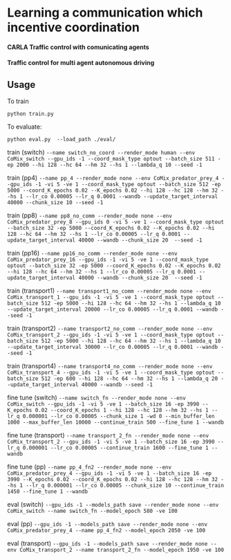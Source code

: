 # Learning a communication which incentive coordination

#### CARLA Traffic control with comunicating agents
#### Traffic control for multi agent autonomous driving

## Usage
To train 

```
python train.py
```

To evaluate:
```
python eval.py  --load_path ./eval/
```


train (switch)	`--name switch_no_coord --render_mode human --env CoMix_switch --gpu_ids -1 --coord_mask_type optout --batch_size 511 -ep 2000 --hi 128 --hc 64 --hm 32 --hs 1 --lambda_q 10 --seed -1`

train (pp4)	`--name pp_4 --render_mode none --env CoMix_predator_prey_4 --gpu_ids -1 -vi 5 -ve 1 --coord_mask_type optout --batch_size 512 -ep 5000 --coord_K_epochs 0.02 --K_epochs 0.02 --hi 128 --hc 128 --hm 32 --hs 1 --lr_co 0.00005 --lr_q 0.0001 --wandb --update_target_interval 40000 --chunk_size 10 --seed -1`

train (pp8)	`--name pp8_no_comm --render_mode none --env CoMix_predator_prey_8 --gpu_ids 0 -vi 5 -ve 1 --coord_mask_type optout --batch_size 32 -ep 5000 --coord_K_epochs 0.02 --K_epochs 0.02 --hi 128 --hc 64 --hm 32 --hs 1 --lr_co 0.00005 --lr_q 0.0001 --update_target_interval 40000 --wandb --chunk_size 20  --seed -1`

train (pp16)	`--name pp16_no_comm --render_mode none --env CoMix_predator_prey_16 --gpu_ids -1 -vi 5 -ve 1 --coord_mask_type optout --batch_size 32 -ep 5000 --coord_K_epochs 0.02 --K_epochs 0.02 --hi 128 --hc 64 --hm 32 --hs 1 --lr_co 0.00005 --lr_q 0.0001 --update_target_interval 40000 --wandb --chunk_size 20  --seed -1`

train (transport1)	`--name transport1_no_comm --render_mode none --env CoMix_transport_1 --gpu_ids -1 -vi 5 -ve 1 --coord_mask_type optout --batch_size 512 -ep 5000 --hi 128 --hc 64 --hm 32 --hs 1 --lambda_q 10 --update_target_interval 20000 --lr_co 0.00005 --lr_q 0.0001 --wandb --seed -1`

train (transport2)	`--name transport2_no_comm --render_mode none --env CoMix_transport_2 --gpu_ids -1 -vi 5 -ve 1 --coord_mask_type optout --batch_size 512 -ep 5000 --hi 128 --hc 64 --hm 32 --hs 1 --lambda_q 10 --update_target_interval 30000 --lr_co 0.00005 --lr_q 0.0001 --wandb --seed -1`

train (transport4)	`--name transport4_no_comm --render_mode none --env CoMix_transport_4 --gpu_ids -1 -vi 5 -ve 1 --coord_mask_type optout --batch_size 512 -ep 600 --hi 128 --hc 64 --hm 32 --hs 1 --lambda_q 20 --update_target_interval 40000 --wandb --seed -1`

fine tune (switch)	`--name switch_fn --render_mode none --env CoMix_switch --gpu_ids -1 -vi 5 -ve 1 --batch_size 16 -ep 3990 --K_epochs 0.02 --coord_K_epochs 1 --hi 128 --hc 128 --hm 32 --hs 1 --lr_q 0.000001 --lr_co 0.00005 --chunk_size 1 -wd 0 --min_buffer_len 1000 --max_buffer_len 10000 --continue_train 500 --fine_tune 1 --wandb`

fine tune (transport)	`--name transport_2_fn --render_mode none --env CoMix_transport_2 --gpu_ids -1 -vi 5 -ve 1 --batch_size 16 -ep 3990 --lr_q 0.000001 --lr_co 0.00005 --continue_train 1600 --fine_tune 1 --wandb`

fine tune (pp)	`--name pp_4_fn2 --render_mode none --env CoMix_predator_prey_4 --gpu_ids -1 -vi 5 -ve 1 --batch_size 16 -ep 3990 --K_epochs 0.02 --coord_K_epochs 0.02 --hi 128 --hc 128 --hm 32 --hs 1 --lr_q 0.000001 --lr_co 0.00005 --chunk_size 10 --continue_train 1450 --fine_tune 1 --wandb`

eval (switch)	`--gpu_ids -1 --models_path save --render_mode none --env CoMix_switch --name switch_fn --model_epoch 580 -ve 100`

eval (pp)	`--gpu_ids -1 --models_path save --render_mode none --env CoMix_predator_prey_4 --name pp_4_fn2 --model_epoch 2050 -ve 100`

eval (transport)	`--gpu_ids -1 --models_path save --render_mode none --env CoMix_transport_2 --name transport_2_fn --model_epoch 1950 -ve 100`